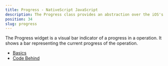 ```yaml
---
title: Progress - NativeScript JavaScript
description: The Progress class provides an abstraction over the iOS's UIProgressView and Android's widget.ProgressBar and allows visualising the progress while running any background tasks.  The component has to properties `value`  and `maxValue`, which will enable us to set up the current value and the maximum value.
position: 34
slug: progress
---
```

The Progress widget is a visual bar indicator of a progress in a operation. 
It shows a bar representing the current progress of the operation.

<snippet id='progress-require'/>

* [Basics](#basics)
* [Code Behind](#code-behind)
